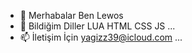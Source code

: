 - 👋 Merhabalar Ben Lewos
- 🌱 Bildiğim Diller LUA HTML CSS JS ...
- 📫 İletişim İçin yagizz39@icloud.com ...


